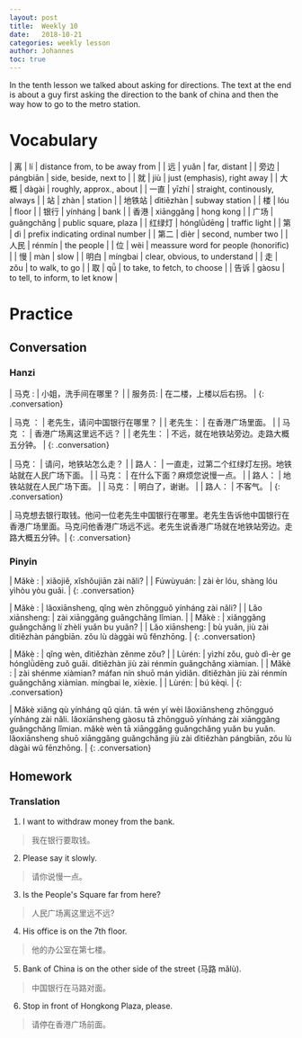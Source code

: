 ```yaml
---
layout: post
title:  Weekly 10
date:   2018-10-21
categories: weekly lesson
author: Johannes
toc: true
---
```


In the tenth lesson we talked about asking for directions.
The text at the end is about a guy first asking the direction to the bank of china
and then the way how to go to the metro station.

# Vocabulary

| 离     | lí         | distance from, to be away from       |
| 远     | yuǎn       | far, distant                         |
| 旁边   | pángbiān   | side, beside, next to                |
| 就     | jiù        | just (emphasis), right away          |
| 大概   | dàgài      | roughly, approx., about              |
| 一直   | yīzhí      | straight, continously, always        |
| 站     | zhàn       | station                              |
| 地铁站 | dìtiězhàn  | subway station                       |
| 楼     | lóu        | floor                                |
| 银行   | yínháng    | bank                                 |
| 香港   | xiānggǎng  | hong kong                            |
| 广场   | guǎngchǎng | public square, plaza                 |
| 红绿灯 | hónglǜdēng | traffic light                        |
| 第     | dì         | prefix indicating ordinal number     |
| 第二   | dìèr       | second, number two                   |
| 人民   | rénmín     | the people                           |
| 位     | wèi        | meassure word for people (honorific) |
| 慢     | màn        | slow                                 |
| 明白   | míngbai    | clear, obvious, to understand        |
| 走     | zǒu        | to walk, to go                       |
| 取     | qǚ         | to take, to fetch, to choose         |
| 告诉   | gàosu      | to tell, to inform, to let know      |

# Practice
## Conversation
### Hanzi

| 马克  : | 小姐，洗手间在哪里？   |
| 服务员: | 在二楼，上楼以后右拐。 |
{: .conversation}

| 马克  ： | 老先生，请问中国银行在哪里？           |
| 老先生： | 在香港广场里面。                       |
| 马克  ： | 香港广场离这里远不远？                 |
| 老先生： | 不远，就在地铁站旁边。走路大概五分钟。 |
{: .conversation}

| 马克： | 请问，地铁站怎么走？                                 |
| 路人： | 一直走，过第二个红绿灯左拐。地铁站就在人民广场下面。 |
| 马克： | 在什么下面？麻烦您说慢一点。                         |
| 路人： | 地铁站就在人民广场下面。                             |
| 马克： | 明白了，谢谢。                                       |
| 路人： | 不客气。                                             |
{: .conversation}

| 马克想去银行取钱。他问一位老先生中国银行在哪里。老先生告诉他中国银行在香港广场里面。马克问他香港广场远不远。老先生说香港广场就在地铁站旁边。走路大概五分钟。|
{: .conversation}

### Pinyin

| Mǎkè    : | xiǎojiě, xǐshǒujiān zài nǎli?         |
| Fúwùyuán: | zài èr lóu, shàng lóu yìhòu yòu guǎi. |
{: .conversation}

| Mǎkè         : | lǎoxiānsheng, qǐng wèn zhōngguǒ yínháng zài nǎli?               |
| Lǎo xiānsheng: | zài xiānggǎng guǎngchǎng lǐmian.                                |
| Mǎkè         : | xiǎnggǎng guǎngchǎng lí zhèli yuǎn bu yuǎn?                     |
| Lǎo xiānsheng: | bù yuǎn, jiù zài dìtiězhàn pángbiān. zǒu lù dàggài wǔ fěnzhōng. |
{: .conversation}

| Mǎkè : | qǐng wèn, dìtiězhàn zěnme zǒu?                                                                                  |
| Lùrén: | yìzhí zǒu, guò dì-èr ge hónglǜdēng zuǒ guǎi. dìtiězhàn jiù zài rénmín guǎngchǎng xiàmian.                       |
| Mǎkè : | zài shénme xiàmian? máfan nín shuō mán yìdiǎn. dìtiězhàn jiù zài rénmín guǎngchǎng xiàmian. míngbai le, xièxie. |
| Lùrén: | bú kèqi.                                                                                                        |
{: .conversation}

| Mǎkè xiǎng qù yínháng qǔ qián. tā wén yí wèi lǎoxiānsheng zhōngguó yínháng zài nǎli. lǎoxiānsheng gàosu tā zhōngguō yínháng zài xiānggǎng guǎngchǎng lǐmian. mǎkè wèn tā xiānggǎng guǎngchǎng yuǎn bu yuǎn. lǎoxiānsheng shuō xiānggǎng guǎngchǎng jiù zài dìtiězhàn pángbiān, zǒu lù dàgài wǔ fēnzhōng. |
{: .conversation}

## Homework
### Translation

1. I want to withdraw money from the bank.
> 我在银行要取钱。
2. Please say it slowly.
> 请你说慢一点。
3. Is the People's Square far from here?
> 人民广场离这里远不远?
4. His office is on the 7th floor.
> 他的办公室在第七楼。
5. Bank of China is on the other side of the street (马路 mǎlù).
> 中国银行在马路对面。
6. Stop in front of Hongkong Plaza, please.
> 请停在香港广场前面。
